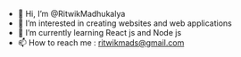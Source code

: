 - 👋 Hi, I’m @RitwikMadhukalya
- 👀 I’m interested in creating websites and web applications
- 🌱 I’m currently learning React js and Node js
- 📫 How to reach me : ritwikmads@gmail.com
